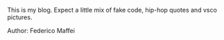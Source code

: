 This is my blog.
Expect a little mix of fake code, hip-hop quotes and vsco pictures.

Author: Federico Maffei